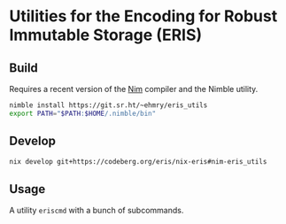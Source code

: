 # Utilities for the Encoding for Robust Immutable Storage (ERIS)

## Build

Requires a recent version of the [Nim](https://nim-lang.org/) compiler
and the Nimble utility.
```sh
nimble install https://git.sr.ht/~ehmry/eris_utils
export PATH="$PATH:$HOME/.nimble/bin"
```
## Develop

```sh
nix develop git+https://codeberg.org/eris/nix-eris#nim-eris_utils
```

## Usage

A utility `eriscmd` with a bunch of subcommands.
